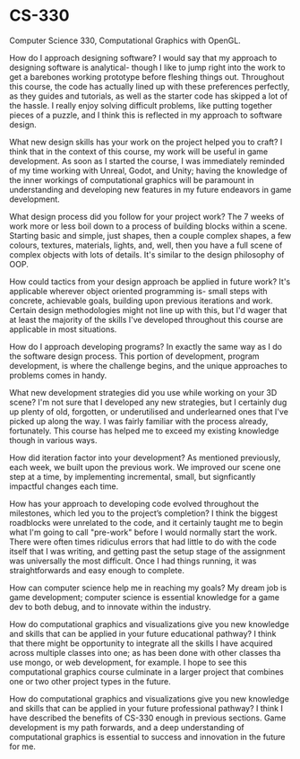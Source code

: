 # CS-330
Computer Science 330, Computational Graphics with OpenGL.  


How do I approach designing software?
I would say that my approach to designing software is analytical- though I like to jump right into the work to get a barebones working prototype before fleshing things out.  Throughout this course, the code has actually lined up with these preferences perfectly, as they guides and tutorials, as well as the starter code has skipped a lot of the hassle.  I really enjoy solving difficult problems, like putting together pieces of a puzzle, and I think this is reflected in my approach to software design.  

What new design skills has your work on the project helped you to craft?
I think that in the context of this course, my work will be useful in game development.  As soon as I started the course, I was immediately reminded of my time working with Unreal, Godot, and Unity; having the knowledge of the inner workings of computational graphics will be paramount in understanding and developing new features in my future endeavors in game development.  

What design process did you follow for your project work?
The 7 weeks of work more or less boil down to a process of building blocks within a scene.  Starting basic and simple, just shapes, then a couple complex shapes, a few colours, textures, materials, lights, and, well, then you have a full scene of complex objects with lots of details.  It's similar to the design philosophy of OOP.  

How could tactics from your design approach be applied in future work?
It's applicable wherever object oriented programming is- small steps with concrete, achievable goals, building upon previous iterations and work.  Certain design methodologies might not line up with this, but I'd wager that at least the majority of the skills I've developed throughout this course are applicable in most situations.  

How do I approach developing programs?
In exactly the same way as I do the software design process.  This portion of development, program development, is where the challenge begins, and the unique approaches to problems comes in handy.  

What new development strategies did you use while working on your 3D scene?
I'm not sure that I developed any new strategies, but I certainly dug up plenty of old, forgotten, or underutilised and underlearned ones that I've picked up along the way.  I was fairly familiar with the process already, fortunately.  This course has helped me to exceed my existing knowledge though in various ways.  

How did iteration factor into your development?
As mentioned previously, each week, we built upon the previous work.  We improved our scene one step at a time, by implementing incremental, small, but signficantly impactful changes each time.  

How has your approach to developing code evolved throughout the milestones, which led you to the project’s completion?
I think the biggest roadblocks were unrelated to the code, and it certainly taught me to begin what I'm going to call "pre-work" before I would normally start the work.  There were often times ridiculus errors that had little to do with the code itself that I was writing, and getting past the setup stage of the assignment was universally the most difficult.  Once I had things running, it was straightforwards and easy enough to complete.   

How can computer science help me in reaching my goals?
My dream job is game development; computer science is essential knowledge for a game dev to both debug, and to innovate within the industry.  

How do computational graphics and visualizations give you new knowledge and skills that can be applied in your future educational pathway?
I think that there might be opportunity to integrate all the skills I have acquired across multiple classes into one; as has been done with other classes tha use mongo, or web development, for example.  I hope to see this computational graphics course culminate in a larger project that combines one or two other project types in the future.  

How do computational graphics and visualizations give you new knowledge and skills that can be applied in your future professional pathway?
I think I have described the benefits of CS-330 enough in previous sections.  Game development is my path forwards, and a deep understanding of computational graphics is essential to success and innovation in the future for me.  
